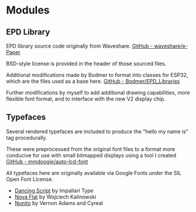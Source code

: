 # Modules

## EPD Library
EPD library source code originally from Waveshare.
[GitHub - waveshare/e-Paper](https://github.com/waveshare/e-Paper/)

BSD-style license is provided in the header of those sourced files.

Additional modifications made by Bodmer to format into classes for ESP32, which are the files used as a base here.
[GitHub - Bodmer/EPD_Libraries](https://github.com/Bodmer/EPD_Libraries/tree/master/epd2in7b)

Further modifications by myself to add additional drawing capabilities, more flexible font format, and to interface with the new V2 display chip.

## Typefaces
Several rendered typefaces are included to produce the "hello my name is" tag procedurally.

These were preprocessed from the original font files to a format more conducive for use with small bitmapped displays using a tool I created [GitHub - mmdoogie/auto-lcd-font](https://github.com/mmdoogie/auto-lcd-font)

All typefaces here are originally available via Google Fonts under the SIL Open Font License.
* [Dancing Script](https://fonts.google.com/specimen/Dancing+Script) by Impallari Type
* [Nova Flat](https://fonts.google.com/specimen/Nova+Flat) by Wojciech Kalinowski
* [Nunito](https://fonts.google.com/specimen/Nunito) by Vernon Adams and Cyreal
